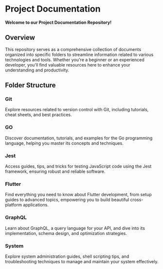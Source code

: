 # Project Documentation

**Welcome to our Project Documentation Repository!**

## Overview

This repository serves as a comprehensive collection of documents organized into specific folders to streamline information related to various technologies and tools. Whether you're a beginner or an experienced developer, you'll find valuable resources here to enhance your understanding and productivity.

## Folder Structure

### Git

Explore resources related to version control with Git, including tutorials, cheat sheets, and best practices.

### GO

Discover documentation, tutorials, and examples for the Go programming language, helping you master its concepts and techniques.

### Jest

Access guides, tips, and tricks for testing JavaScript code using the Jest framework, ensuring robust and reliable software.

### Flutter

Find everything you need to know about Flutter development, from setup guides to advanced topics, empowering you to build beautiful cross-platform applications.

### GraphQL

Learn about GraphQL, a query language for your API, and dive into its implementation, schema design, and optimization strategies.

### System

Explore system administration guides, shell scripting tips, and troubleshooting techniques to manage and maintain your system effectively.

